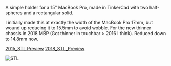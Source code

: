 A simple holder for a 15" MacBook Pro, made in TinkerCad with two half-spheres and a rectangular solid.

I initially made this at exactly the width of the MacBook Pro 17mm, but wound up reducing it to 15.5mm to avoid wobble. For the new thinner chassis in 2018 MBP (Got thinner in touchbar > 2016 I think). Reduced down to 14.8mm now.  

[2015_STL Preview](http://github.com/jduckles/macbookproholder/blob/master/macbookproholder_2015.stl)
[2018_STL_Preview](http://github.com/jduckles/macbookproholder/blob/master/macbookproholder_2018.stl)

![STL](https://jduckles-dropshare.s3-us-west-2.amazonaws.com/Screen-Shot-2015-09-29-22-11-34.png)


